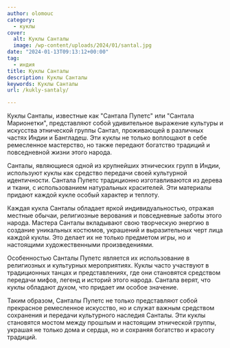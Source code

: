 ```yaml
---
author: olomouc
category:
  - куклы
cover:
  alt: Куклы Санталы
  image: /wp-content/uploads/2024/01/santal.jpg
date: "2024-01-13T09:13:12+00:00"
tag:
  - индия
title: Куклы Санталы
description: Куклы Санталы
keywords: Куклы Санталы
url: /kukly-santaly/

---
```

Куклы Санталы, известные как "Сантала Пупетс" или "Сантала Марионетки", представляют собой удивительное выражение культуры и искусства этнической группы Сантал, проживающей в различных частях Индии и Бангладеш. Эти куклы не только воплощают в себе ремесленное мастерство, но также передают богатство традиций и повседневной жизни этого народа.

Санталы, являющиеся одной из крупнейших этнических групп в Индии, используют куклы как средство передачи своей культурной идентичности. Сантала Пупетс традиционно изготавливаются из дерева и ткани, с использованием натуральных красителей. Эти материалы придают каждой кукле особый характер и теплоту.

Каждая кукла Санталы обладает яркой индивидуальностью, отражая местные обычаи, религиозные верования и повседневные заботы этого народа. Мастера Санталы вкладывают свою творческую энергию в создание уникальных костюмов, украшений и выразительных черт лица каждой куклы. Это делает их не только предметом игры, но и настоящими художественными произведениями.

Особенностью Санталы Пупетс является их использование в религиозных и культурных мероприятиях. Куклы часто участвуют в традиционных танцах и представлениях, где они становятся средством передачи мифов, легенд и историй этого народа. Сантала верят, что куклы обладают духом, что придает им особое значение.

Таким образом, Санталы Пупетс не только представляют собой прекрасное ремесленное искусство, но и служат важным средством сохранения и передачи культурного наследия Санталы. Эти куклы становятся мостом между прошлым и настоящим этнической группы, украшая не только дома и сердца, но и сохраняя богатство и красоту традиций.
